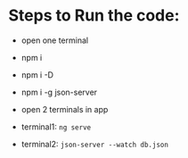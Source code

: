 # Steps to Run the code:

*   open one terminal

*   npm i 

*   npm i -D

*   npm i -g json-server

*   open 2 terminals in app

*   terminal1: `ng serve`

*   terminal2: `json-server --watch db.json`